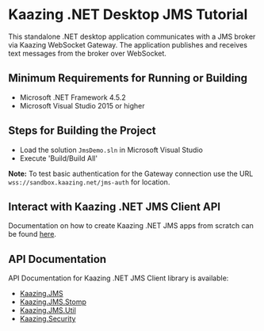 # Kaazing .NET Desktop JMS Tutorial

This standalone .NET desktop application communicates with a JMS broker via Kaazing WebSocket Gateway. The application publishes and receives text messages from the broker over WebSocket.

## Minimum Requirements for Running or Building

* Microsoft .NET Framework 4.5.2
* Microsoft Visual Studio 2015 or higher

## Steps for Building the Project

* Load the solution `JmsDemo.sln` in Microsoft Visual Studio
* Execute 'Build/Build All'

__Note:__ To test basic authentication for the Gateway connection use the URL `wss://sandbox.kaazing.net/jms-auth` for location.

## Interact with Kaazing .NET JMS Client API

Documentation on how to create Kaazing .NET JMS apps from scratch can be found [here](http://kaazing.com/doc/5.0/jms_client_docs/dev-dotnet/o_dev_dotnet.html).


## API Documentation

API Documentation for Kaazing .NET JMS Client library is available:

* [Kaazing.JMS](https://kaazing.com/doc/5.0/jms_client_docs/apidoc/client/dotnet/jms/html/N_Kaazing_JMS.htm)
* [Kaazing.JMS.Stomp](https://kaazing.com/doc/5.0/jms_client_docs/apidoc/client/dotnet/jms/html/N_Kaazing_JMS_Stomp.htm)
* [Kaazing.JMS.Util](https://kaazing.com/doc/5.0/jms_client_docs/apidoc/client/dotnet/jms/html/N_Kaazing_JMS_Util.htm)
* [Kaazing.Security](https://kaazing.com/doc/5.0/jms_client_docs/apidoc/client/dotnet/jms/html/N_Kaazing_Security.htm)
